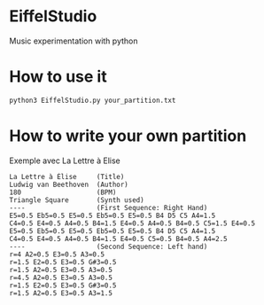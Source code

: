 # EiffelStudio
Music experimentation with python

# How to use it

```bash
python3 EiffelStudio.py your_partition.txt
```

# How to write your own partition

Exemple avec La Lettre à Elise

```text
La Lettre à Élise     (Title)
Ludwig van Beethoven  (Author)
180                   (BPM)
Triangle Square       (Synth used)
----                  (First Sequence: Right Hand)
E5=0.5 Eb5=0.5 E5=0.5 Eb5=0.5 E5=0.5 B4 D5 C5 A4=1.5
C4=0.5 E4=0.5 A4=0.5 B4=1.5 E4=0.5 A4=0.5 B4=0.5 C5=1.5 E4=0.5
E5=0.5 Eb5=0.5 E5=0.5 Eb5=0.5 E5=0.5 B4 D5 C5 A4=1.5
C4=0.5 E4=0.5 A4=0.5 B4=1.5 E4=0.5 C5=0.5 B4=0.5 A4=2.5
----                  (Second Sequence: Left hand)
r=4 A2=0.5 E3=0.5 A3=0.5
r=1.5 E2=0.5 E3=0.5 G#3=0.5
r=1.5 A2=0.5 E3=0.5 A3=0.5
r=4.5 A2=0.5 E3=0.5 A3=0.5
r=1.5 E2=0.5 E3=0.5 G#3=0.5
r=1.5 A2=0.5 E3=0.5 A3=1.5
```
